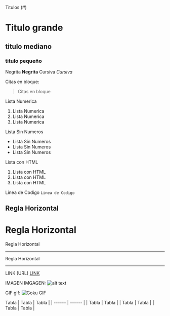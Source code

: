 Titulos (#)
# Titulo grande
## titulo mediano
### titulo pequeño

Negrita  **Negrita**
Cursiva  *Cursiva*

Citas en bloque:
> Citas en bloque

Lista Numerica
1. Lista Numerica
2. Lista Numerica
3. Lista Numerica

Lista Sin Numeros
- Lista Sin Numeros
- Lista Sin Numeros
- Lista Sin Numeros

Lista con HTML

<ol>
  <li>Lista con HTML</li>
  <li>Lista con HTML</li>
  <li>Lista con HTML</li>
</ol>


Linea de Codigo `Linea de Codigo`

Regla Horizontal
----
Regla Horizontal
======
Regla Horizontal
____
Regla Horizontal
****


LINK (URL)
[LINK](https://www.youtube.com/watch?v=dQw4w9WgXcQ)

IMAGEN
IMGAGEN:
![alt text](https://wallpapercave.com/wp/wp4932296.jpg)

GIF
gif:
![Goku GIF](https://i.giphy.com/media/v1.Y2lkPTc5MGI3NjExdm1pbjlpbm1icm1yM3F0NmhobGFoM284dGp1ZzFqOXNxN3p5aDdzeSZlcD12MV9pbnRlcm5hbF9naWZfYnlfaWQmY3Q9Zw/ixmzSYVKYrHgc/giphy.gif)



Tabla
| Tabla | Tabla |
| ------ | ------ |
| Tabla | Tabla |
| Tabla | Tabla |
| Tabla | Tabla |